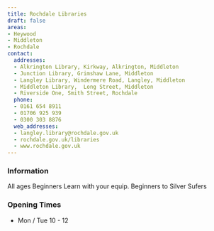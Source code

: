 ```yaml
---
title: Rochdale Libraries
draft: false
areas:
- Heywood
- Middleton
- Rochdale
contact:
  addresses:
  - Alkrington Library, Kirkway, Alkrington, Middleton
  - Junction Library, Grimshaw Lane, Middleton
  - Langley Library, Windermere Road, Langley, Middleton
  - Middleton Library,  Long Street, Middleton
  - Riverside One, Smith Street, Rochdale
  phone:
  - 0161 654 8911
  - 01706 925 939
  - 0300 303 8876
  web_addresses:
  - langley.library@rochdale.gov.uk
  - rochdale.gov.uk/libraries
  - www.rochdale.gov.uk
---
```


### Information
All ages
Beginners
Learn with your equip. Beginners to Silver Sufers

### Opening Times
* Mon / Tue 10 - 12

